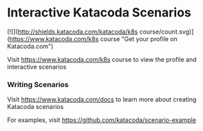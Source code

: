 # Interactive Katacoda Scenarios

[![](http://shields.katacoda.com/katacoda/k8s course/count.svg)](https://www.katacoda.com/k8s course "Get your profile on Katacoda.com")

Visit https://www.katacoda.com/k8s course to view the profile and interactive scenarios

### Writing Scenarios
Visit https://www.katacoda.com/docs to learn more about creating Katacoda scenarios

For examples, visit https://github.com/katacoda/scenario-example
